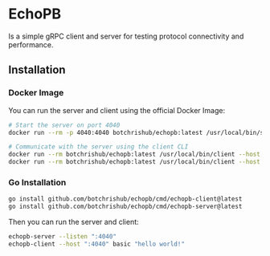 # EchoPB

Is a simple gRPC client and server for testing protocol connectivity and performance.

## Installation

### Docker Image

You can run the server and client using the official Docker Image:

```sh
# Start the server on port 4040
docker run --rm -p 4040:4040 botchrishub/echopb:latest /usr/local/bin/server --listen ":4040"

# Communicate with the server using the client CLI
docker run --rm botchrishub/echopb:latest /usr/local/bin/client --host ":4040" basic "hello world!"
docker run --rm botchrishub/echopb:latest /usr/local/bin/client --host ":4040" server-stream "hello world!" --count 1000 --interval "200ms"
```

### Go Installation

```sh
go install github.com/botchrishub/echopb/cmd/echopb-client@latest
go install github.com/botchrishub/echopb/cmd/echopb-server@latest
```

Then you can run the server and client:

```sh
echopb-server --listen ":4040"
echopb-client --host ":4040" basic "hello world!"
```
